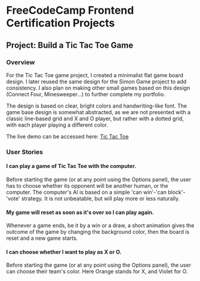 # FreeCodeCamp Frontend Certification Projects
## Project: Build a Tic Tac Toe Game
### Overview

For the Tic Tac Toe game project, I created a minimalist flat game board design. I later reused the same design for the Simon Game project to add consistency. I also plan on making other small games based on this design (Connect Four, Minesweeper...) to further complete my portfolio.

The design is based on clear, bright colors and handwriting-like font. The game base design is somewhat abstracted, as we are not presented with a classic line-based grid and X and O player, but rather with a dotted grid, with each player playing a different color.

The live demo can be accessed here: [Tic Tac Toe](http://jvdsande.github.io/fcc-projects/fcc/tictactoe)

### User Stories
#### I can play a game of Tic Tac Toe with the computer.
Before starting the game (or at any point using the Options panel), the user has to choose whether its opponent will be another human, or the computer.
The computer's AI is based on a simple 'can win'-'can block'-'vote' strategy. It is not unbeatable, but will play more or less naturally.

#### My game will reset as soon as it's over so I can play again.
Whenever a game ends, be it by a win or a draw, a short animation gives the outcome of the game by changing the background color, then the board is reset and a new game starts.

#### I can choose whether I want to play as X or O.
Before starting the game (or at any point using the Options panel), the user can choose their team's color. Here Orange stands for X, and Violet for O.
